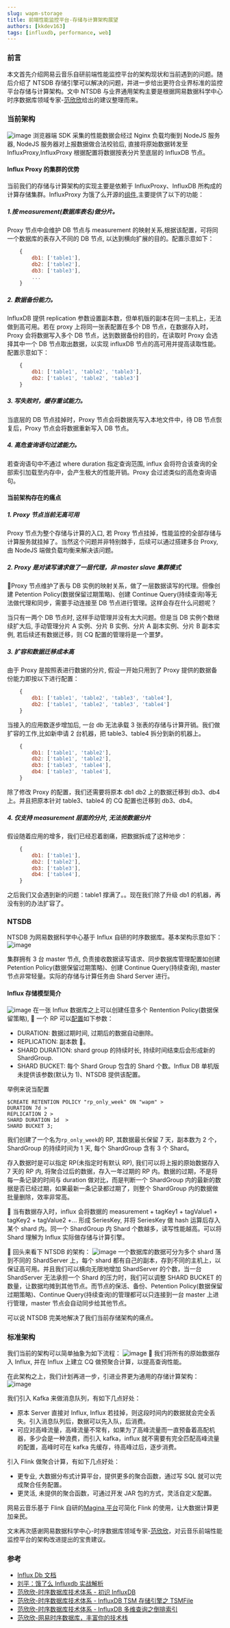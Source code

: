 ```yaml
---
slug: wapm-storage
title: 前端性能监控平台-存储与计算架构展望
authors: [kkdev163]
tags: [influxdb, performance, web]
---
```


### 前言

本文首先介绍网易云音乐自研前端性能监控平台的架构现状和当前遇到的问题。随后介绍了 NTSDB 存储引擎可以解决的问题，并进一步给出更符合业界标准的监控平台存储与计算架构。文中 NTSDB 与业界通用架构主要是根据网易数据科学中心时序数据库领域专家-<a href='http://hbasefly.com/author/libisthanksgmail-com/' target='_blank'>范欣欣</a>给出的建议整理而来。

<!--truncate-->

### 当前架构

![image](https://p1.music.126.net/tBao5AUpLEFlGenlxk4y0A==/109951163959092198.png)
浏览器端 SDK 采集的性能数据会经过 Nginx 负载均衡到 NodeJS 服务器, NodeJS 服务器对上报数据做合法校验后, 直接将原始数据转发至 InfluxProxy,InfluxProxy 根据配置将数据按表分片至底层的 InfluxDB 节点。

#### Influx Proxy 的集群的优势

当前我们的存储与计算架构的实现主要是依赖于 InfluxProxy、InfluxDB 所构成的计算存储集群。InfluxProxy 为饿了么开源的[组件](https://github.com/shell909090/influx-proxy),主要提供了以下的功能：

##### 1.按 measurement(数据库表名)做分片。

Proxy 节点中会维护 DB 节点与 measurement 的映射关系,根据该配置，可将同一个数据库的表存入不同的 DB 节点, 以达到横向扩展的目的。配置示意如下：

```javascript
    {
        db1: ['table1'],
        db2: ['table2'],
        db3: ['table3'],
        ...
    }
```

##### 2. 数据备份能力。

InfluxDB 提供 replication 参数设置副本数，但单机版的副本在同一主机上，无法做到高可用。若在 proxy 上将同一张表配置在多个 DB 节点，在数据存入时，Proxy 会将数据写入多个 DB 节点，达到数据备份的目的，在读取时 Proxy 会选择其中一个 DB 节点取出数据，以实现 influxDB 节点的高可用并提高读取性能。配置示意如下：

```javascript
    {
        db1: ['table1', 'table2', 'table3'],
        db2: ['table1', 'table2', 'table3']
    }
```

##### 3. 写失败时，缓存重试能力。

当底层的 DB 节点挂掉时，Proxy 节点会将数据先写入本地文件中，待 DB 节点恢复后，Proxy 节点会将数据重新写入 DB 节点。

##### 4. 高危查询语句过滤能力。

若查询语句中不通过 where duration 指定查询范围, influx 会将符合该查询的全部索引加载至内存中，会产生极大的性能开销。Proxy 会过滤类似的高危查询语句。

#### 当前架构存在的痛点

##### 1. Proxy 节点当前无高可用

Proxy 节点为整个存储与计算的入口, 若 Proxy 节点挂掉，性能监控的全部存储与计算服务就挂掉了。当然这个问题并非特别棘手，后续可以通过搭建多台 Proxy, 由 NodeJS 端做负载均衡来解决该问题。

##### 2. Proxy 是对读写请求做了一层代理，非 master slave 集群模式

Proxy 节点维护了表与 DB 实例的映射关系，做了一层数据读写的代理。但像创建 Petention Policy(数据保留过期策略)、创建 Continue Query(持续查询)等无法做代理和同步，需要手动连接至 DB 节点进行管理。这样会存在什么问题呢？

当只有一两个 DB 节点时, 这样手动管理并没有太大问题。但是当 DB 实例个数继续扩大后, 手动管理分片 A 实例、分片 B 实例、分片 A 副本实例、分片 B 副本实例, 若后续还有数据迁移，则 CQ 配置的管理将是一个噩梦。

##### 3. 扩容和数据迁移成本高

由于 Proxy 是按照表进行数据的分片, 假设一开始只用到了 Proxy 提供的数据备份能力即按以下进行配置：

```javascript
    {
        db1: ['table1', 'table2', 'table3', 'table4'],
        db2: ['table1', 'table2', 'table3', 'table4']
    }
```

当接入的应用数逐步增加后, 一台 db 无法承载 3 张表的存储与计算开销。我们做扩容的工作,比如新申请 2 台机器，把 table3、table4 拆分到新的机器上。

```javascript
    {
        db1: ['table1', 'table2'],
        db2: ['table1', 'table2'],
        db3: ['table3', 'table4'],
        db4: ['table3', 'table4'],
    }
```

除了修改 Proxy 的配置，我们还需要将原本 db1 db2 上的数据迁移到 db3、db4 上。并且把原本针对 table3、table4 的 CQ 配置也迁移到 db3、db4。

##### 4. 仅支持 measurement 层面的分片, 无法按数据分片

假设随着应用的增多，我们已经忍着剧痛，把数据拆成了这种地步：

```javascript
    {
        db1: ['table1'],
        db2: ['table2'],
        db3: ['table3'],
        db4: ['table4'],
    }
```

之后我们又会遇到新的问题：table1 撑满了。。现在我们除了升级 db1 的机器，再没有别的办法扩容了。

### NTSDB

NTSDB 为网易数据科学中心基于 Influx 自研的时序数据库。基本架构示意如下：
![image](https://p1.music.126.net/249sryZCD3i2-6gdvlJtAQ==/109951163959223735.png)

集群拥有 3 台 master 节点, 负责接收数据读写请求、同步数据库管理配置如创建 Petention Policy(数据保留过期策略)、创建 Continue Query(持续查询), master 节点非常轻量。实际的存储与计算任务由 Shard Server 进行。

#### Influx 存储模型简介

![image](https://p1.music.126.net/aMzLd3vJJGPydkRsUWQFYw==/109951163959253224.png)
在一张 Influx 数据库之上可以创建任意多个 Rentention Policy(数据保留策略),  一个 RP 可以[配置](https://docs.influxdata.com/influxdb/v1.7/query_language/database_management/#create-retention-policies-with-create-retention-policy)如下参数：

- DURATION: 数据过期时间, 过期后的数据自动删除。
- REPLICATION: 副本数 。
- SHARD DURATION: shard group 的持续时长, 持续时间结束后会形成新的 ShardGroup.
- SHARD BUCKET: 每个 Shard Group 包含的 Shard 个数。Influx DB 单机版未提供该参数(默认为 1)、NTSDB 提供该配置。

举例来说当配置

```shell
$CREATE RETENTION POLICY "rp_only_week" ON "wapm" >
DURATION 7d >
REPLICATION 2 >
SHARD DURATION 1d  >
SHARD BUCKET 3;
```

我们创建了一个名为`rp_only_week`的 RP, 其数据最长保留 7 天，副本数为 2 个，ShardGroup 的持续时间为 1 天, 每个 ShardGroup 含有 3 个 Shard。

存入数据时是可以指定 RP(未指定时有默认 RP), 我们可以将上报的原始数据存入 7 天的 RP 内, 将聚合过后的数据，存入一年过期的 RP 内。数据的过期，不是将每一条记录的时间与 duration 做对比，而是判断一个 ShardGroup 内的最新的数据是否已经过期，如果最新一条记录都过期了，则整个 ShardGroup 内的数据做批量删除，效率非常高。

 当有数据存入时，influx 会将数据的 measurement + tagKey1 + tagValue1 + tagKey2 + tagValue2 +... 形成 SeriesKey, 并将 SeriesKey 做 hash 运算后存入某个 shard 内。同一个 ShardGroup 内 Shard 个数越多，读写性能越高。可以将 Shard 理解为 Influx 实际做存储与计算引擎。

 回头来看下 NTSDB 的架构：
![image](https://p1.music.126.net/249sryZCD3i2-6gdvlJtAQ==/109951163959223735.png)
一个数据库的数据可分为多个 shard 落到不同的 ShardServer 上，每个 shard 都有自己的副本，存到不同的主机上，以保证高可用。并且我们可以横向无限地增加 ShardServer 的个数，当一台 ShardServer 无法承担一个 Shard 的压力时，我们可以调整 SHARD BUCKET 的数量，让数据均摊到其他节点。而节点的保活、备份、Petention Policy(数据保留过期策略)、Continue Query(持续查询)的管理都可以只连接到一台 master 上进行管理，master 节点会自动同步给其他节点。

可以说 NTSDB 完美地解决了我们当前存储架构的痛点。

### 标准架构

我们当前的架构可以简单抽象为如下流程：
![image](https://p1.music.126.net/FDMpSUh5Cb-oPSOydP5fbQ==/109951163959325299.png)
 我们将所有的原始数据存入 Influx, 并在 Influx 上建立 CQ 做预聚合计算，以提高查询性能。

在此架构之上，我们计划再进一步，引进业界更为通用的存储计算架构：
![image](https://p1.music.126.net/SsF26FVK5sqc8xhWz1a4fw==/109951163959336654.png)

我们引入 Kafka 来做消息队列，有如下几点好处：

- 原本 Server 直接对 Influx, Influx 若挂掉，则这段时间内的数据就会完全丢失。引入消息队列后，数据可以先入队，后消费。
- 可应对高峰流量，高峰流量不常有，如果为了高峰流量而一直预备着高配机器，多少会是一种浪费，而引入 kafka，influx 就不需要有完全匹配高峰流量的配置，高峰时可在 kafka 先缓存，待高峰过后，逐步消费。

引入 Flink 做聚合计算，有如下几点好处：

- 更专业, 大数据分布式计算平台，提供更多的聚合函数，通过写 SQL 就可以完成聚合任务配置。
- 更灵活, 未提供的聚合函数，可通过开发 JAR 包的方式，灵活自定义配置。

网易云音乐基于 Flink 自研的[Magina 平台](https://music-rtfm.hz.NetEase.com/magina-doc/)可简化 Flink 的使用，让大数据计算更加亲民。

文末再次感谢网易数据科学中心-时序数据库领域专家-<a href='http://hbasefly.com/author/libisthanksgmail-com/' target='_blank'>范欣欣</a>，对云音乐前端性能监控平台的架构改进提出的宝贵建议。

### 参考

- [Influx Db 文档](https://docs.influxdata.com/influxdb/v1.7/query_language/database_management/#create-retention-policies-with-create-retention-policy)
- [刘平：饿了么 Influxdb 实战解析](https://gitbook.cn/books/59428f6f7e850f039399fd02/index.html)
- [范欣欣-时序数据库技术体系 - 初识 InfluxDB](http://hbasefly.com/2017/12/08/influxdb-1/)
- [范欣欣-时序数据库技术体系 - InfluxDB TSM 存储引擎之 TSMFile](http://hbasefly.com/2018/01/13/timeseries-database-4/)
- [范欣欣-时序数据库技术体系 - InfluxDB 多维查询之倒排索引](http://hbasefly.com/2018/02/09/timeseries-database-5/)
- [范欣欣-网易时序数据库，丰富你的技术栈](http://kms.NetEase.com/#/article/5933)

